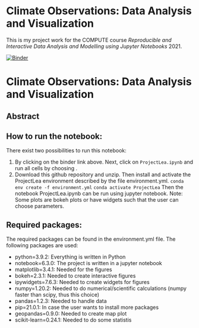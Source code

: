 # Climate Observations: Data Analysis and Visualization

This is my project work for the COMPUTE course *Reproducible and Interactive Data Analysis and Modelling using Jupyter Notebooks* 2021.

[![Binder](https://mybinder.org/badge_logo.svg)](https://mybinder.org/v2/gh/teokem/project-work-2021-LeaMikoV/HEAD)

# Climate Observations: Data Analysis and Visualization

## Abstract


## How to run the notebook:
There exist two possibilities to run this notebook:
1) By clicking on the binder link above. Next, click on `ProjectLea.ipynb` and run all cells by choosing . 
2) Download this github repository and unzip. Then install and activate the ProjectLea environment described by the file environment.yml. 
   `conda env create -f environment.yml`
   `conda activate ProjectLea`
   Then the notebook ProjectLea.ipynb can be run using jupyter notebook.
Note: Some plots are bokeh plots or have widgets such that the user can choose parameters.

## Required packages:
The required packages can be found in the environment.yml file. The following packages are used:
  - python=3.9.2: Everything is written in Python
  - notebook=6.3.0: The project is written in a jupyter notebook
  - matplotlib=3.4.1: Needed for the figures
  - bokeh=2.3.1: Needed to create interactive figures
  - ipywidgets=7.6.3: Needed to create widgets for figures
  - numpy=1.20.2: Needed to do numerical/scientific calculations (numpy faster than scipy, thus this choice)
  - pandas=1.2.3: Needed to handle data
  - pip=21.0.1: In case the user wants to install more packages
  - geopandas=0.9.0: Needed to create map plot
  - scikit-learn=0.24.1: Needed to do some statistis


